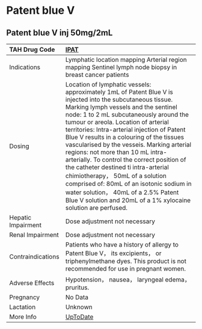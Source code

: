 # Patent blue V

## Patent blue V inj 50mg/2mL

| TAH Drug Code      | [IPAT](https://www.tahsda.org.tw/drugs/hissearch.php?drug_code=IPAT)                                                                                                                                                                                                                                                                                                                                                                                                                                                                                                                                                                                                                             |
|:-------------------|:-------------------------------------------------------------------------------------------------------------------------------------------------------------------------------------------------------------------------------------------------------------------------------------------------------------------------------------------------------------------------------------------------------------------------------------------------------------------------------------------------------------------------------------------------------------------------------------------------------------------------------------------------------------------------------------------------|
| Indications        | Lymphatic location mapping Arterial region mapping Sentinel lymph node biopsy in breast cancer patients                                                                                                                                                                                                                                                                                                                                                                                                                                                                                                                                                                                          |
| Dosing             | Location of lymphatic vessels: approximately 1mL of Patent Blue V is injected into the subcutaneous tissue. Marking lymph vessels and the sentinel node: 1 to 2 mL subcutaneously around the tumour or areola. Location of arterial territories: Intra-arterial injection of Patent Blue V results in a colouring of the tissues vascularised by the vesseis. Marking arterial regions: not more than 10 mL intra-arterially. To control the correct position of the catheter destined ti intra-arterial chimiotherapy， 50mL of a solution comprised of: 80mL of an isotonic sodium in water solution， 40mL of a 2.5% Patent Blue V solution and 20mL of a 1% xylocaine solution are perfused. |
| Hepatic Impairment | Dose adjustment not necessary                                                                                                                                                                                                                                                                                                                                                                                                                                                                                                                                                                                                                                                                    |
| Renal Impairment   | Dose adjustment not necessary                                                                                                                                                                                                                                                                                                                                                                                                                                                                                                                                                                                                                                                                    |
| Contraindications  | Patients who have a history of allergy to Patent Blue V， its excipients， or triphenylmethane dyes. This product is not recommended for use in pregnant women.                                                                                                                                                                                                                                                                                                                                                                                                                                                                                                                                  |
| Adverse Effects    | Hypotension， nausea， laryngeal edema， pruritus.                                                                                                                                                                                                                                                                                                                                                                                                                                                                                                                                                                                                                                               |
| Pregnancy          | No Data                                                                                                                                                                                                                                                                                                                                                                                                                                                                                                                                                                                                                                                                                          |
| Lactation          | Unknown                                                                                                                                                                                                                                                                                                                                                                                                                                                                                                                                                                                                                                                                                          |
| More Info          | [UpToDate](https://www.uptodate.com/contents/methylene-blue-drug-information)                                                                                                                                                                                                                                                                                                                                                                                                                                                                                                                                                                                                                    |

